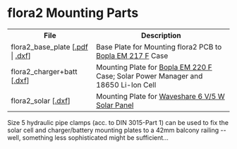 # flora2 Mounting Parts

<table>
    <tr>
      <th>File<th>Description
    </tr>
    <tr>
      <td>flora2_base_plate [<a href="flora2_base_plate.pdf">.pdf</a> | <a href="flora2_base_plate.dxf">.dxf</a>]
      <td>Base Plate for Mounting flora2 PCB to <a href="https://www.bopla.de/en/enclosure-technology/product/euromas-ii/-1/em-217-f.html">Bopla EM 217 F</a> Case
    </tr>
    <tr>
      <td>flora2_charger+batt [<a href="flora2_charger+batt.dxf">.dxf</a>]
      <td>Mounting Plate for <a href="https://www.bopla.de/en/enclosure-technology/product/euromas-ii/-1/em-220-f.html">Bopla EM 220 F</a> Case; Solar Power Manager and 18650 Li-Ion Cell
    </tr>
    <tr>
      <td>flora2_solar [<a href="flora2_solar.dxf">.dxf</a>]
      <td>Mounting Plate for <a href="https://www.waveshare.com/Solar-Panel-6V-5W.htm">Waveshare 6 V/5 W Solar Panel</a>
    </tr>
</table>

Size 5 hydraulic pipe clamps (acc. to DIN 3015-Part 1) can be used to fix the solar cell and charger/battery mounting plates to a 42mm balcony railing -- well, something less sophisticated might be sufficient...
